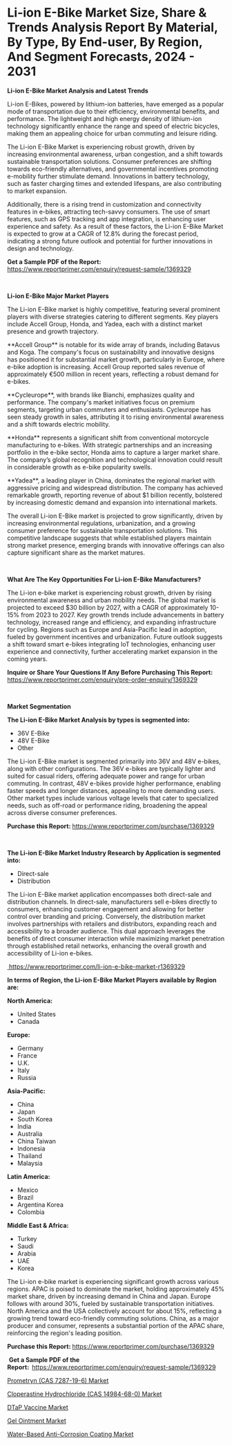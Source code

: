 <p><h1>Li-ion E-Bike Market Size, Share & Trends Analysis Report By Material, By Type, By End-user, By Region, And Segment Forecasts, 2024 - 2031</h1></p><p><strong>Li-ion E-Bike Market Analysis and Latest Trends</strong></p>
<p><p>Li-ion E-Bikes, powered by lithium-ion batteries, have emerged as a popular mode of transportation due to their efficiency, environmental benefits, and performance. The lightweight and high energy density of lithium-ion technology significantly enhance the range and speed of electric bicycles, making them an appealing choice for urban commuting and leisure riding.</p><p>The Li-ion E-Bike Market is experiencing robust growth, driven by increasing environmental awareness, urban congestion, and a shift towards sustainable transportation solutions. Consumer preferences are shifting towards eco-friendly alternatives, and governmental incentives promoting e-mobility further stimulate demand. Innovations in battery technology, such as faster charging times and extended lifespans, are also contributing to market expansion.</p><p>Additionally, there is a rising trend in customization and connectivity features in e-bikes, attracting tech-savvy consumers. The use of smart features, such as GPS tracking and app integration, is enhancing user experience and safety. As a result of these factors, the Li-ion E-Bike Market is expected to grow at a CAGR of 12.8% during the forecast period, indicating a strong future outlook and potential for further innovations in design and technology.</p></p>
<p><strong>Get a Sample PDF of the Report:&nbsp;</strong> <a href="https://www.reportprimer.com/enquiry/request-sample/1369329">https://www.reportprimer.com/enquiry/request-sample/1369329</a></p>
<p>&nbsp;</p>
<p><strong>Li-ion E-Bike Major Market Players</strong></p>
<p><p>The Li-ion E-Bike market is highly competitive, featuring several prominent players with diverse strategies catering to different segments. Key players include Accell Group, Honda, and Yadea, each with a distinct market presence and growth trajectory.</p><p>**Accell Group** is notable for its wide array of brands, including Batavus and Koga. The company's focus on sustainability and innovative designs has positioned it for substantial market growth, particularly in Europe, where e-bike adoption is increasing. Accell Group reported sales revenue of approximately €500 million in recent years, reflecting a robust demand for e-bikes.</p><p>**Cycleurope**, with brands like Bianchi, emphasizes quality and performance. The company's market initiatives focus on premium segments, targeting urban commuters and enthusiasts. Cycleurope has seen steady growth in sales, attributing it to rising environmental awareness and a shift towards electric mobility.</p><p>**Honda** represents a significant shift from conventional motorcycle manufacturing to e-bikes. With strategic partnerships and an increasing portfolio in the e-bike sector, Honda aims to capture a larger market share. The company’s global recognition and technological innovation could result in considerable growth as e-bike popularity swells.</p><p>**Yadea**, a leading player in China, dominates the regional market with aggressive pricing and widespread distribution. The company has achieved remarkable growth, reporting revenue of about $1 billion recently, bolstered by increasing domestic demand and expansion into international markets.</p><p>The overall Li-ion E-Bike market is projected to grow significantly, driven by increasing environmental regulations, urbanization, and a growing consumer preference for sustainable transportation solutions. This competitive landscape suggests that while established players maintain strong market presence, emerging brands with innovative offerings can also capture significant share as the market matures.</p></p>
<p>&nbsp;</p>
<p><strong>What Are The Key Opportunities For Li-ion E-Bike Manufacturers?</strong></p>
<p><p>The Li-ion e-bike market is experiencing robust growth, driven by rising environmental awareness and urban mobility needs. The global market is projected to exceed $30 billion by 2027, with a CAGR of approximately 10-15% from 2023 to 2027. Key growth trends include advancements in battery technology, increased range and efficiency, and expanding infrastructure for cycling. Regions such as Europe and Asia-Pacific lead in adoption, fueled by government incentives and urbanization. Future outlook suggests a shift toward smart e-bikes integrating IoT technologies, enhancing user experience and connectivity, further accelerating market expansion in the coming years.</p></p>
<p><strong>Inquire or Share Your Questions If Any Before Purchasing This Report:</strong> <a href="https://www.reportprimer.com/enquiry/pre-order-enquiry/1369329">https://www.reportprimer.com/enquiry/pre-order-enquiry/1369329</a></p>
<p>&nbsp;</p>
<p><strong>Market Segmentation</strong></p>
<p><strong>The Li-ion E-Bike Market Analysis by types is segmented into:</strong></p>
<p><ul><li>36V E-Bike</li><li>48V E-Bike</li><li>Other</li></ul></p>
<p><p>The Li-ion E-Bike market is segmented primarily into 36V and 48V e-bikes, along with other configurations. The 36V e-bikes are typically lighter and suited for casual riders, offering adequate power and range for urban commuting. In contrast, 48V e-bikes provide higher performance, enabling faster speeds and longer distances, appealing to more demanding users. Other market types include various voltage levels that cater to specialized needs, such as off-road or performance riding, broadening the appeal across diverse consumer preferences.</p></p>
<p><strong>Purchase this Report:&nbsp;</strong><a href="https://www.reportprimer.com/purchase/1369329">https://www.reportprimer.com/purchase/1369329</a></p>
<p>&nbsp;</p>
<p><strong>The Li-ion E-Bike Market Industry Research by Application is segmented into:</strong></p>
<p><ul><li>Direct-sale</li><li>Distribution</li></ul></p>
<p><p>The Li-ion E-Bike market application encompasses both direct-sale and distribution channels. In direct-sale, manufacturers sell e-bikes directly to consumers, enhancing customer engagement and allowing for better control over branding and pricing. Conversely, the distribution market involves partnerships with retailers and distributors, expanding reach and accessibility to a broader audience. This dual approach leverages the benefits of direct consumer interaction while maximizing market penetration through established retail networks, enhancing the overall growth and accessibility of Li-ion e-bikes.</p></p>
<p><a href="https://www.reportprimer.com/li-ion-e-bike-market-r1369329">&nbsp;https://www.reportprimer.com/li-ion-e-bike-market-r1369329</a></p>
<p><strong>In terms of Region, the Li-ion E-Bike Market Players available by Region are:</strong></p>
<p>
    <p> <strong> North America: </strong>
        <ul>
            <li>United States</li>
            <li>Canada</li>
        </ul>
        </p> 
    <p> <strong> Europe: </strong>
        <ul>
            <li>Germany</li>
            <li>France</li>
            <li>U.K.</li>
            <li>Italy</li>
            <li>Russia</li>
        </ul>
        </p> 
    <p> <strong> Asia-Pacific: </strong>
        <ul>
            <li>China</li>
            <li>Japan</li>
            <li>South Korea</li>
            <li>India</li>
            <li>Australia</li>
            <li>China Taiwan</li>
            <li>Indonesia</li>
            <li>Thailand</li>
            <li>Malaysia</li>
        </ul>
        </p> 
    <p> <strong> Latin America: </strong>
        <ul>
            <li>Mexico</li>
            <li>Brazil</li>
            <li>Argentina Korea</li>
            <li>Colombia</li>
        </ul>
        </p> 
    <p> <strong> Middle East & Africa: </strong>
        <ul>
            <li>Turkey</li>
            <li>Saudi</li>
            <li>Arabia</li>
            <li>UAE</li>
            <li>Korea</li>
        </ul>
    </p>
    </p>
<p><p>The Li-ion e-bike market is experiencing significant growth across various regions. APAC is poised to dominate the market, holding approximately 45% market share, driven by increasing demand in China and Japan. Europe follows with around 30%, fueled by sustainable transportation initiatives. North America and the USA collectively account for about 15%, reflecting a growing trend toward eco-friendly commuting solutions. China, as a major producer and consumer, represents a substantial portion of the APAC share, reinforcing the region's leading position.</p></p>
<p><strong>Purchase this Report: </strong><a href="https://www.reportprimer.com/purchase/1369329">https://www.reportprimer.com/purchase/1369329</a></p>
<p>&nbsp;<strong>Get a Sample PDF of the Report:&nbsp;&nbsp;</strong><a href="https://www.reportprimer.com/enquiry/request-sample/1369329">https://www.reportprimer.com/enquiry/request-sample/1369329</a></p>
<p><strong></strong></p>
<p><p><a href="https://issuu.com/reportprime-2/docs/prometryn-cas-7287-19-6-market-size_a37e7643dcf862">Prometryn (CAS 7287-19-6) Market</a></p><p><a href="https://issuu.com/reportprime-2/docs/cloperastine-hydrochloride-cas-1498_24462f46ef2198">Cloperastine Hydrochloride (CAS 14984-68-0) Market</a></p><p><a href="https://www.linkedin.com/pulse/global-dtap-vaccine-market-projected-grow-cagr-112-forcasted-rgvec?trackingId=GQvQ2LVBRqeF%2F3h3awNcHg%3D%3D">DTaP Vaccine Market</a></p><p><a href="https://www.linkedin.com/pulse/gel-ointment-market-trends-focusing-insight-forecast-analysis-guguc?trackingId=%2FZDF6C9kRAO1Fv7r8sancQ%3D%3D">Gel Ointment Market</a></p><p><a href="https://github.com/WayneGriffin411/Market-Research-Report-List-1/blob/main/water-based-anti-corrosion-coating-market.md">Water-Based Anti-Corrosion Coating Market</a></p></p>